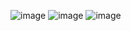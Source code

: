 ![image](https://github.com/user-attachments/assets/c5e6477e-a1e2-47c9-820c-c8e3cb78dd18)
![image](https://github.com/user-attachments/assets/f95dffb0-b28a-4e8e-b2a2-93deec88b2de)
![image](https://github.com/user-attachments/assets/28d0b022-14f2-49a7-a467-a1577779e154)
